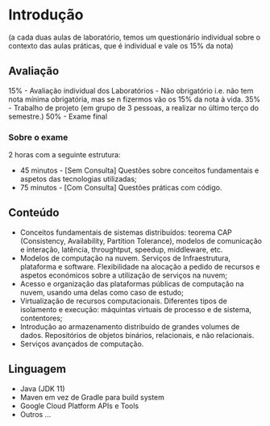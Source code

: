# Introdução

(a cada duas aulas de laboratório, temos um questionário individual sobre o contexto das aulas práticas, que é individual e vale os 15% da nota)

## Avaliação

15% - Avaliação individual dos Laboratórios - Não obrigatório i.e. não tem nota mínima obrigatória, mas se n fizermos vão os 15% da nota à vida.
35% - Trabalho de projeto (em grupo de 3 pessoas, a realizar no último terço do semestre.)
50% - Exame final

### Sobre o exame

2 horas com a seguinte estrutura:

- 45 minutos - [Sem Consulta] Questões sobre conceitos fundamentais e aspetos das tecnologias utilizadas;
- 75 minutos - [Com Consulta] Questões práticas com código.

## Conteúdo

- Conceitos fundamentais de sistemas distribuídos: teorema CAP (Consistency, Availability, Partition Tolerance), modelos de comunicação e interação, latência, throughtput, speedup, middleware, etc.
- Modelos de computação na nuvem. Serviços de Infraestrutura, plataforma e software. Flexibilidade na alocação a pedido de recursos e aspetos económicos sobre a utilização de serviços na nuvem;
- Acesso e organização das plataformas públicas de computação na nuvem, usando uma delas como caso de estudo;
- Virtualização de recursos computacionais. Diferentes tipos de isolamento e execução: máquintas virtuais de processo e de sistema, contentores;
- Introdução ao armazenamento distribuído de grandes volumes de dados. Repositórios de objetos binários, relacionais, e não relacionais.
- Serviços avançados de computação.


## Linguagem

- Java (JDK 11)
- Maven em vez de Gradle para build system
- Google Cloud Platform APIs e Tools
- Outros ...
